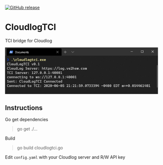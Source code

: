 [![GitHub release](https://img.shields.io/github/release/Naereen/StrapDown.js.svg)](https://github.com/tanilolli/CloudlogTCI/releases)

# CloudlogTCI
TCI bridge for Cloudlog

![Terminal](/screenshots/term.png)

## Instructions

Go get dependencies

> go get ./...

Build

> go build cloudlogtci.go

Edit `config.yaml` with your Cloudlog server and R/W API key
